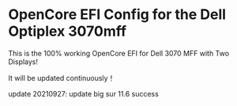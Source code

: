 # OpenCore EFI Config for the Dell Optiplex 3070mff

This is the 100% working OpenCore EFI for Dell 3070 MFF with Two Displays!

It will be updated continuously！

update 20210927: update big sur 11.6 success
